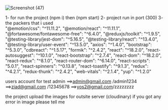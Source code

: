 
![Screenshot (47)](https://github.com/Zeyad-AL-Saifi/bis-front/assets/90261049/cfe234cf-c547-4a72-9bc1-db4037bf1746)



1- for run the project (npm i) then (npm start)
2- project run in port (300)
3- the packers that i used     
    "@emotion/css": "^11.11.2",
    "@emotion/react": "^11.11.1",
    "@fortawesome/fontawesome-free": "^6.4.0",
    "@reduxjs/toolkit": "^1.9.5",
    "@testing-library/jest-dom": "^5.16.5",
    "@testing-library/react": "^13.4.0",
    "@testing-library/user-event": "^13.5.0",
    "axios": "^1.4.0",
    "bootstrap": "^5.3.0",
    "cdbreact": "^1.5.17",
    "formik": "^2.4.2",
    "react": "^18.2.0",
    "react-autosuggest": "^10.1.0",
    "react-bootstrap": "^2.7.4",
    "react-dom": "^18.2.0",
    "react-redux": "^8.1.0",
    "react-router-dom": "^6.14.0",
    "react-scripts": "5.0.1",
    "react-spinners": "^0.13.8",
    "react-toastify": "^9.1.3",
    "redux": "^4.2.1",
    "redux-thunk": "^2.4.2",
    "web-vitals": "^2.1.4",
    "yup": "^1.2.0"  



users account for test 
admin ==>admin@gmail.com /admin1234
 ==>ziad@gmail.com /12345678
 ==>yos2@gmail.com/zzzzzzzz

the project upload the images for outsite server (cloudinary)
if you got any error in image please tell me 
